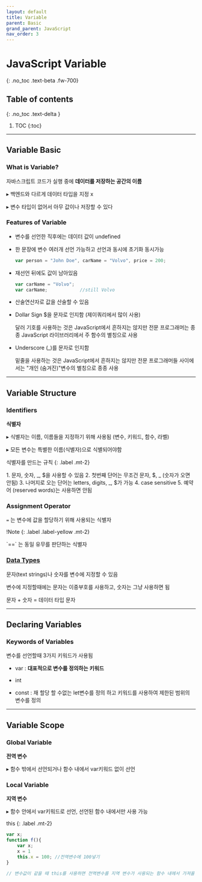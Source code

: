 ```yaml
---
layout: default
title: Variable
parent: Basic
grand_parent: JavaScript
nav_order: 3
---
```


# JavaScript Variable
{: .no_toc .text-beta .fw-700}

## Table of contents
{: .no_toc .text-delta }

1. TOC
{:toc}

---

## Variable Basic

### What is Variable?

자바스크립트 코드가 실행 중에 **데이터를 저장하는 공간의 이름** 

&#9656; 백엔드와 다르게 데이터 타입을 지정 x

&#9656; 변수 타입이 없어서 아무 값이나 저장할 수 있다

### Features of Variable

* 변수를 선언한 직후에는 데이터 값이 undefined

* 한 문장에 변수 여러개 선언 가능하고 선언과 동시에 초기화 동시가능

    ```js
    var person = "John Doe", carName = "Volvo", price = 200;
    ```

* 재선언 뒤에도 값이 남아있음

    ```js
    var carName = "Volvo";
    var carName;            //still Volvo
    ```

* 산술연산자로 값을 산술할 수 있음

* Dollar Sign $을 문자로 인지함 (제이쿼리에서 많이 사용)

    달러 기호를 사용하는 것은 JavaScript에서 흔하지는 않지만 전문 프로그래머는 종종 JavaScript 라이브러리에서 주 함수의 별칭으로 사용

* Underscore (_)를 문자로 인지함 

    밑줄을 사용하는 것은 JavaScript에서 흔하지는 않지만 전문 프로그래머들 사이에서는 "개인 (숨겨진)"변수의 별칭으로 종종 사용

---

## Variable Structure

### Identifiers

**식별자**

&#9656; 식별자는 이름, 이름들을 지정하기 위해 사용됨 (변수, 키워드, 함수, 라벨)

&#9656; 모든 변수는 특별한 이름(식별자)으로 식별되어야함

식별자를 만드는 규칙
{: .label .mt-2}
<div class="code-example" markdown="1">
1. 문자, 숫자, _, $을 사용할 수 있음
2. 첫번째 단어는 무조건 문자, $, _ (숫자가 오면 안됨)
3. 나머지로 오는 단어는 letters, digits, _, $가 가능
4. case sensitive
5. 예약어 (reserved words)는 사용하면 안됨
</div>

### Assignment Operator

`=` 는 변수에 값을 할당하기 위해 사용되는 식별자

!Note
{: .label .label-yellow .mt-2}
<div class="code-example" markdown="1">
`==` 는 동일 유무를 판단하는 식별자
</div>

### [Data Types](https://gekdev.github.io/docs/javascript/basic/datatypes)

문자(text strings)나 숫자를 변수에 지정할 수 있음

변수에 지정할때에는 문자는 이중부호를 사용하고, 숫자는 그냥 사용하면 됨

문자 + 숫자 = 데이터 타입 문자

---

## Declaring Variables

### Keywords of Variables 

변수를 선언할때 3가지 키워드가 사용됨

* var : **대표적으로 변수를 정의하는 키워드**

* int

* const : 재 할당 할 수없는 let변수를 정의 하고 키워드를 사용하여 제한된 범위의 변수를 정의

---

## Variable Scope

### Global Variable

**전역 변수** 

&#9656; 함수 밖에서 선언되거나 함수 내에서 var키워드 없이 선언

### Local Variable

**지역 변수**

&#9656; 함수 안에서 var키워드로 선언, 선언된 함수 내에서만 사용 가능

this
{: .label .mt-2}
```js
var x;
function f(){
    var x;
    x = 1
    this.x = 100; //전역변수에 100넣기
}

// 변수값이 같을 때 this를 사용하면 전역변수를 지역 변수가 사용되는 함수 내에서 가져올 수 있다
```